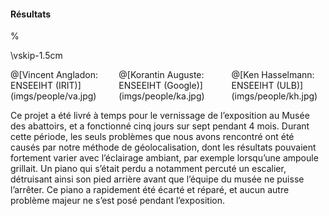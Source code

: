 #### Résultats

%[](videos/offroad.mp4)

\vskip-1.5cm

<div class="columns">
<div class="column" width="33%">
@[Vincent Angladon: ENSEEIHT (IRIT)](imgs/people/va.jpg)
</div>
<div class="column" width="33%">
@[Korantin Auguste: ENSEEIHT (Google)](imgs/people/ka.jpg)
</div>
<div class="column" width="33%">
@[Ken Hasselmann: ENSEEIHT (ULB)](imgs/people/kh.jpg)
</div>
</div>

<div class="notes">

Ce projet a été livré à temps pour le vernissage de l’exposition au Musée des abattoirs, et a fonctionné cinq jours
sur sept pendant 4 mois. Durant cette période, les seuls problèmes que nous avons rencontré ont été causés par notre
méthode de géolocalisation, dont les résultats pouvaient fortement varier avec l’éclairage ambiant, par exemple
lorsqu’une ampoule grillait. Un piano qui s’était perdu a notamment percuté un escalier, détruisant ainsi son pied
arrière avant que l’équipe du musée ne puisse l’arrêter. Ce piano a rapidement été écarté et réparé, et aucun autre
problème majeur ne s’est posé pendant l’exposition.

</div>
